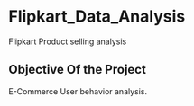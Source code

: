 # Flipkart_Data_Analysis
 Flipkart Product selling analysis

## Objective Of the Project
E-Commerce User behavior analysis.
